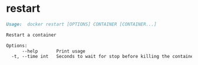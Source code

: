 <!--[metadata]>
+++
title = "restart"
description = "The restart command description and usage"
keywords = ["restart, container, Docker"]
[menu.main]
parent = "smn_cli"
+++
<![end-metadata]-->

# restart

```markdown
Usage:  docker restart [OPTIONS] CONTAINER [CONTAINER...]

Restart a container

Options:
      --help       Print usage
  -t, --time int   Seconds to wait for stop before killing the container (default 10)
```
